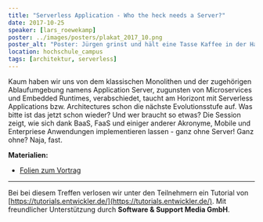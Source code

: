 ```yaml
---
title: "Serverless Application - Who the heck needs a Server?"
date: 2017-10-25
speaker: [lars_roewekamp]
poster: ../images/posters/plakat_2017_10.png
poster_alt: "Poster: Jürgen grinst und hält eine Tasse Kaffee in der Hand."
location: hochschule_campus
tags: [architektur, serverless]
---
```


Kaum haben wir uns von dem klassischen Monolithen und der zugehörigen Ablaufumgebung namens Application Server,
zugunsten von Microservices und Embedded Runtimes, verabschiedet, taucht am Horizont mit Serverless Applications bzw.
Architectures schon die nächste Evolutionsstufe auf. Was bitte ist das jetzt schon wieder? Und wer braucht so etwas? Die
Session zeigt, wie sich dank BaaS, FaaS und einiger anderer Akronyme, Mobile und Enterpriese Anwendungen implementieren
lassen - ganz ohne Server! Ganz ohne? Naja, fast.

**Materialien:**

- [Folien zum Vortrag](https://www.dropbox.com/s/nrt9jb5mtwkxh2s/se_serverless.pdf)

---

Bei bei diesem Treffen verlosen wir unter den Teilnehmern ein Tutorial von
[https://tutorials.entwickler.de/](https://tutorials.entwickler.de/). Mit freundlicher Unterstützung durch **Software &
Support Media GmbH**.
